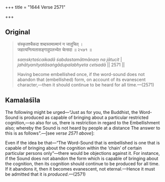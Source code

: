 +++
title = "1644 Verse 2571"

+++
## Original 
>
> संस्कृतश्चैकदा शब्दस्तमात्मानं न जातुचित् ।  
> जहात्यनित्यतासङ्गादुपलभ्येत चेत्सदा ॥ २५७१ ॥ 
>
> *saṃskṛtaścaikadā śabdastamātmānaṃ na jātucit* \|  
> *jahātyanityatāsaṅgādupalabhyeta cetsadā* \|\| 2571 \|\| 
>
> Having become embellished once, if the word-sound does not abandon that (embellished) form, on account of its evanescent character,—then it should continue to be heard for all time.—(2571)



## Kamalaśīla

The following might be urged—“Just as for you, the Buddhist, the Word-Sound is produced as capable of bringing about a particular restricted cognition,—so also for us, there is restriction in regard to the Embellishment also; whereby the Sound is not heard by people at a distance The answer to this is as follows”.—[see *verse 2571 above*]:

Even if the idea be that—“The Word-Sound that is embellished is one that is capable of bringing about the cognition within the ‘chain’ of certain particular persons only”—there would be objections against it. For instance, if the Sound does not abandon the form which is capable of bringing about the cognition, then its cognition should continue to be produced for all time. If it abandons it, then it becomes evanescent, not eternal.—Hence it must be admitted that it is *produced*.—(2571)


